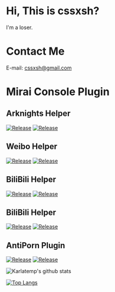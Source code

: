# Hi, This is cssxsh?

I'm a loser.

# Contact Me

E-mail: <cssxsh@gmail.com>

# Mirai Console Plugin

## Arknights Helper
[![Release](https://img.shields.io/github/v/release/cssxsh/arknights-helper)](https://github.com/cssxsh/arknights-helper/releases)
[![Release](https://img.shields.io/github/downloads/cssxsh/arknights-helper/total)](https://shields.io/category/downloads)

## Weibo Helper
[![Release](https://img.shields.io/github/v/release/cssxsh/weibo-helper)](https://github.com/cssxsh/weibo-helper/releases)
[![Release](https://img.shields.io/github/downloads/cssxsh/weibo-helper/total)](https://shields.io/category/downloads)

## BiliBili Helper
[![Release](https://img.shields.io/github/v/release/cssxsh/bilibili-helper)](https://github.com/cssxsh/bilibili-helper/releases)
[![Release](https://img.shields.io/github/downloads/cssxsh/bilibili-helper/total)](https://shields.io/category/downloads)

## BiliBili Helper
[![Release](https://img.shields.io/github/v/release/cssxsh/bilibili-helper)](https://github.com/cssxsh/bilibili-helper/releases)
[![Release](https://img.shields.io/github/downloads/cssxsh/bilibili-helper/total)](https://shields.io/category/downloads)

## AntiPorn Plugin
[![Release](https://img.shields.io/github/v/release/gnuf0rce/Mirai-AntiPorn-Plugin)](https://github.com/gnuf0rce/Mirai-AntiPorn-Plugin/releases)
[![Release](https://img.shields.io/github/downloads/gnuf0rce/Mirai-AntiPorn-Plugin/total)](https://shields.io/category/downloads)


![Karlatemp's github stats](https://github-readme-stats.vercel.app/api?username=cssxsh&show_icons=true&theme=tokyonight)

[![Top Langs](https://github-readme-stats.vercel.app/api/top-langs/?username=cssxsh&layout=compact&theme=tokyonight)](https://github.com/cssxsh)
